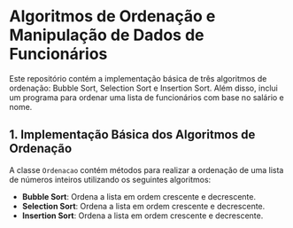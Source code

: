 # Algoritmos de Ordenação e Manipulação de Dados de Funcionários

Este repositório contém a implementação básica de três algoritmos de ordenação: Bubble Sort, Selection Sort e Insertion Sort. Além disso, inclui um programa para ordenar uma lista de funcionários com base no salário e nome.

## 1. Implementação Básica dos Algoritmos de Ordenação

A classe `Ordenacao` contém métodos para realizar a ordenação de uma lista de números inteiros utilizando os seguintes algoritmos:

- **Bubble Sort**: Ordena a lista em ordem crescente e decrescente.
- **Selection Sort**: Ordena a lista em ordem crescente e decrescente.
- **Insertion Sort**: Ordena a lista em ordem crescente e decrescente.
